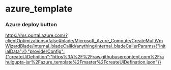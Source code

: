 # azure_template

### <a name="azure"></a>Azure deploy button

https://ms.portal.azure.com/?clientOptimizations=false#blade/Microsoft_Azure_Compute/CreateMultiVmWizardBlade/internal_bladeCallId/anything/internal_bladeCallerParams/{"initialData":{},"providerConfig":{"createUiDefinition":"https%3A%2F%2Fraw.githubusercontent.com%2Frahulgupta-jsr%2Fazure_template%2Fmaster%2FcreateUiDefination.json"}}
